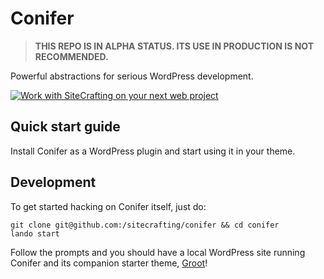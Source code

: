 # Conifer

> **THIS REPO IS IN ALPHA STATUS. ITS USE IN PRODUCTION IS NOT RECOMMENDED.**

Powerful abstractions for serious WordPress development.

[![Work with SiteCrafting on your next web project](https://raw.githubusercontent.com/sitecrafting/conifer/master/img/sc-banner.jpg)](https://www.sitecrafting.com/)

## Quick start guide

Install Conifer as a WordPress plugin and start using it in your theme.

## Development

To get started hacking on Conifer itself, just do:

```
git clone git@github.com:/sitecrafting/conifer && cd conifer
lando start
```

Follow the prompts and you should have a local WordPress site running Conifer
and its companion starter theme, [Groot](https://github.com/sitecrafting/groot)!
